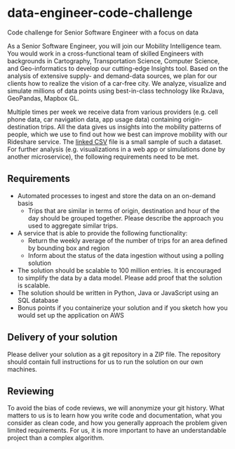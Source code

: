 # data-engineer-code-challenge
Code challenge for Senior Software Engineer with a focus on data

As a Senior Software Engineer, you will join our Mobility Intelligence team. You would work in a cross-functional team of skilled Engineers with backgrounds in Cartography, Transportation Science, Computer Science, and Geo-informatics to develop our cutting-edge Insights tool. Based on the analysis of extensive supply- and demand-data sources, we plan for our clients how to realize the vision of a car-free city. We analyze, visualize and simulate millions of data points using best-in-class technology like RxJava, GeoPandas, Mapbox GL.

Multiple times per week we receive data from various providers (e.g. cell phone data, car navigation data, app usage data) containing origin-destination trips. All the data gives us insights into the mobility patterns of people, which we use to find out how we best can improve mobility with our Rideshare service. The [linked CSV](trips.csv) file is a small sample of such a dataset. For further analysis (e.g. visualizations in a web app or simulations done by another microservice), the following requirements need to be met.

## Requirements
* Automated processes to ingest and store the data on an on-demand basis
  * Trips that are similar in terms of origin, destination and hour of the day should be grouped together. Please describe the approach you used to aggregate similar trips.
* A service that is able to provide the following functionality:
  * Return the weekly average of the number of trips for an area defined by  bounding box and region
  * Inform about the status of the data ingestion without using a polling solution
* The solution should be scalable to 100 million entries. It is encouraged to simplify the data by a data model. Please add proof that the solution is scalable. 
* The solution should be written in Python, Java or JavaScript using an SQL database
* Bonus points if you containerize your solution and if you sketch how you would set up the application on AWS

## Delivery of your solution
Please deliver your solution as a git repository in a ZIP file. The repository should contain full instructions for us to run the solution on our own machines.

## Reviewing
To avoid the bias of code reviews, we will anonymize your git history.
What matters to us is to learn how you write code and documentation, what you consider as clean code, and how you generally approach the problem given limited requirements. For us, it is more important to have an understandable project than a complex algorithm.
